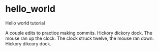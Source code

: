 # hello_world
Hello world tutorial

A couple edits to practice making commits.
Hickory dickory dock. The mouse ran up the clock. The clock struck twelve, the mouse ran down. Hickory dikcory dock.
